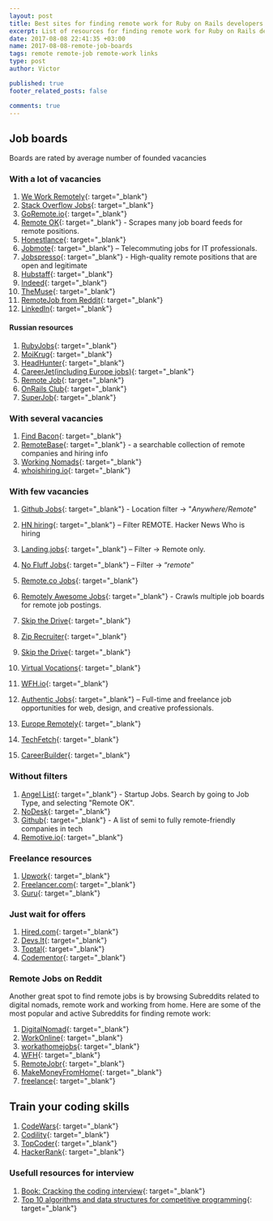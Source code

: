 ```yaml
---
layout: post
title: Best sites for finding remote work for Ruby on Rails developers
excerpt: List of resources for finding remote work for Ruby on Rails developers
date: 2017-08-08 22:41:35 +03:00 
name: 2017-08-08-remote-job-boards
tags: remote remote-job remote-work links
type: post
author: Victor

published: true
footer_related_posts: false

comments: true
---
```


## Job boards

Boards are rated by average number of founded vacancies 

   
### With a lot of vacancies  
  
  1. [We Work Remotely](https://weworkremotely.com/jobs/search?utf8=%E2%9C%93&term=rails){: target="_blank"}
  1. [Stack Overflow Jobs](https://stackoverflow.com/jobs?sort=i&q=ruby+on+rails&r=true){: target="_blank"}
  1. [GoRemote.io](https://goremote.io/search/ruby%20on%20rails){: target="_blank"}
  1. [Remote OK](https://remoteok.io/remote-rails-jobs){: target="_blank"} - Scrapes many job board feeds for remote positions.
  1. [Honestlance](https://www.honestlance.com/jobs/all/search/ruby+on+rails){: target="_blank"}  
  1. [Jobmote](https://jobmote.com/jobs/search?q=ruby+on+rails){: target="_blank"} – Telecommuting jobs for IT professionals.
  1. [Jobspresso](https://jobspresso.co/remote-work/#s=1){: target="_blank"} - High-quality remote positions that are open and legitimate 
  1. [Hubstaff](https://talent.hubstaff.com/search/jobs?search%5Bkeywords%5D=rails&page=1&search%5Btype%5D=&search%5Blast_slider%5D=&search%5Bskill_ids%5D%5B%5D=&search%5Bnewer_than%5D=&search%5Bnewer_than%5D=&search%5Bpayrate_start%5D=1&search%5Bpayrate_end%5D=100%2B&search%5Bpayrate_null%5D=0&search%5Bpayrate_null%5D=1&search%5Bbudget_start%5D=1&search%5Bbudget_end%5D=100000%2B&search%5Bbudget_null%5D=0&search%5Bbudget_null%5D=1&search%5Bexperience_level%5D=2&search%5Bcountries%5D%5B%5D=&search%5Blanguages%5D%5B%5D=&search%5Bsort_by%5D=relevance){: target="_blank"} 
  1. [Indeed](https://www.indeed.com/jobs?q=rails&l=remote){: target="_blank"}
  1. [TheMuse](https://www.themuse.com/jobs?keyword%5B%5D=ruby%20on%20rails&job_location%5B%5D=Flexible%20%2F%20Remote&filter=true){: target="_blank"}
  1. [RemoteJob from Reddit](https://remotejobr.com/jobs?utf8=%E2%9C%93&search=rails&commit=Search){: target="_blank"}
  1. [LinkedIn](https://www.linkedin.com/jobs/search/?keywords=Ruby%20on%20rails%20remote&location=%D0%92%20%D0%BB%D1%8E%D0%B1%D0%BE%D0%B9%20%D1%81%D1%82%D1%80%D0%B0%D0%BD%D0%B5&locationId=OTHERS.worldwide){: target="_blank"}  
  
#### Russian resources

  1. [RubyJobs](rubyjobs.ru){: target="_blank"}
  1. [MoiKrug](https://moikrug.ru/vacancies?q=Ruby+on+Rails&currency=rur&remote=1){: target="_blank"}
  1. [HeadHunter](https://hh.ru/search/vacancy?text=Ruby+on+Rails&clusters=true&enable_snippets=true&schedule=remote&from=cluster_schedule){: target="_blank"}
  1. [CareerJet(including Europe jobs)](https://www.careerjet.ru/wsearch/jobs?s=remote+title%3A%22Rails%22&l=%D0%95%D0%B2%D1%80%D0%BE%D0%BF%D0%B0&lid=10){: target="_blank"}
  1. [Remote Job](https://remote-job.ru/search?search%5Bquery%5D=rails&search%5BsearchType%5D=vacancy){: target="_blank"}
  1. [OnRails Club](http://onrails.club/latest){: target="_blank"}
  1. [SuperJob](https://www.superjob.ru/vacancy/search/?detail_search=1&sbmit=1&extended=1&keywords=rails&remote_work=1){: target="_blank"}
  
### With several vacancies 
  
  1. [Find Bacon](https://findbacon.com/jobs/remote){: target="_blank"}
  1. [RemoteBase](https://remotebase.io/?keyword=ruby){: target="_blank"} - a searchable collection of remote companies and hiring info
  1. [Working Nomads](http://www.workingnomads.co/jobs){: target="_blank"}
  1. [whoishiring.io](https://whoishiring.io/search/-1.2999/-32.6511/2?remote=true&search=rails){: target="_blank"}
  
### With few vacancies  
  1. [Github Jobs](https://jobs.github.com/positions?description=ruby+on+rails&location=Anywhere%2FRemote){: target="_blank"} - Location filter -> "*Anywhere/Remote*"
  1. [HN hiring](http://hnhiring.me/){: target="_blank"} – Filter REMOTE. Hacker News Who is hiring
  1. [Landing.jobs](https://landing.jobs/jobs?page=1&q=ruby+on+rails&hd=false&t_co=false&t_st=false){: target="_blank"} – Filter -> Remote only.
  1. [No Fluff Jobs](https://nofluffjobs.com/#/criteria=remote=100%20rails){: target="_blank"} – Filter -> “*remote*”
  1. [Remote.co Jobs](https://remote.co/remote-jobs/search/?search_keywords=rails){: target="_blank"}
  1. [Remotely Awesome Jobs](https://www.remotelyawesomejobs.com/?utf8=%E2%9C%93&tags=&q=rails){: target="_blank"} - Crawls multiple job boards for remote job postings.
  1. [Skip the Drive](https://www.skipthedrive.com/jobs/?search=rails&homefindjobs=Search){: target="_blank"}
  1. [Zip Recruiter](https://www.ziprecruiter.com/candidate/search?search=ruby+on+rails&location=remote){: target="_blank"}
  1. [Skip the Drive](https://www.skipthedrive.com/jobs/?search=rails&homefindjobs=Search){: target="_blank"}
  1. [Virtual Vocations](https://www.virtualvocations.com/jobs){: target="_blank"}
  1. [WFH.io](https://www.wfh.io/search?utf8=%E2%9C%93&query=rails&commit=Go%21){: target="_blank"}
  
  1. [Authentic Jobs](https://authenticjobs.com/#query=ruby+on+rails&remote=true){: target="_blank"} – Full-time and freelance job opportunities for web, design, and creative professionals.
  1. [Europe Remotely](http://europeremotely.com/){: target="_blank"}
  1. [TechFetch](http://www.techfetch.com/){: target="_blank"}
  1. [CareerBuilder]( http://www.careerbuilder.com/jobs-rails?){: target="_blank"}

### Without filters
  1. [Angel List](https://angel.co/jobs){: target="_blank"} - Startup Jobs. Search by going to Job Type, and selecting "Remote OK".
  1. [NoDesk](http://nodesk.co/remote-work/){: target="_blank"}
  1. [Github](https://github.com/jessicard/remote-jobs){: target="_blank"} - A list of semi to fully remote-friendly companies in tech
  1. [Remotive.io](https://remotive.io/find-a-job/){: target="_blank"}

### Freelance resources

  1. [Upwork](https://www.upwork.com/){: target="_blank"}
  1. [Freelancer.com](http://freelancer.com/){: target="_blank"}
  1. [Guru](https://www.guru.com/d/jobs/q/ruby-on-rails/){: target="_blank"}
 
### Just wait for offers 

  1. [Hired.com](https://hired.com){: target="_blank"}
  1. [Devs.lt](http://devs.lt/){: target="_blank"}
  1. [Toptal](http://www.toptal.com){: target="_blank"}
  1. [Codementor](https://hire.codementor.io/){: target="_blank"}
  
### Remote Jobs on Reddit
  
  Another great spot to find remote jobs is by browsing Subreddits related to digital nomads, remote work and working from home. Here are some of the most popular and active Subreddits for finding remote work:
  
  1. [DigitalNomad](https://www.reddit.com/r/digitalnomad/){: target="_blank"}
  1. [WorkOnline](https://www.reddit.com/r/WorkOnline/){: target="_blank"}
  1. [workathomejobs](https://www.reddit.com/r/workathomejobs/){: target="_blank"}
  1. [WFH](https://www.reddit.com/r/WFH/){: target="_blank"}
  1. [RemoteJobr](https://www.reddit.com/r/RemoteJobr/){: target="_blank"}
  1. [MakeMoneyFromHome](https://www.reddit.com/r/MakeMoneyFromHome/){: target="_blank"}
  1. [freelance](https://www.reddit.com/r/freelance/){: target="_blank"}
    
## Train your coding skills

  1. [CodeWars](https://www.codewars.com){: target="_blank"}
  1. [Codility](https://codility.com){: target="_blank"}
  1. [TopCoder](https://www.topcoder.com){: target="_blank"}
  1. [HackerRank](https://www.hackerrank.com){: target="_blank"}
  
### Usefull resources for interview
  
  1. [Book: Cracking the coding interview](http://www.crackingthecodinginterview.com/){: target="_blank"}
  1. [Top 10 algorithms and data structures for competitive programming](http://www.geeksforgeeks.org/top-algorithms-and-data-structures-for-competitive-programming/){: target="_blank"}